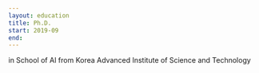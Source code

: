 ```yaml
---
layout: education
title: Ph.D.
start: 2019-09
end:
---
```


in School of AI from
Korea Advanced Institute of Science and Technology

